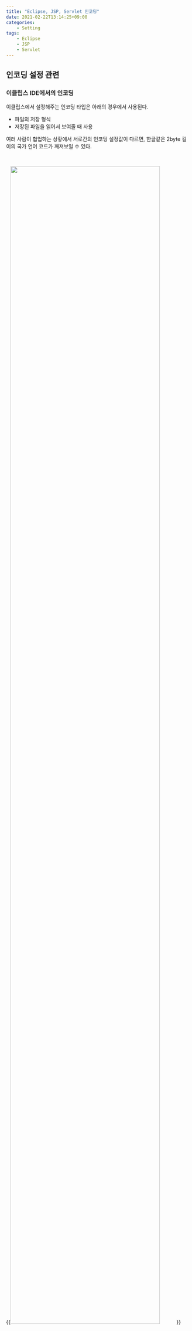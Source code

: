 ```yaml
---
title: "Eclipse, JSP, Servlet 인코딩"
date: 2021-02-22T13:14:25+09:00
categories:
    - Setting
tags:
    - Eclipse
    - JSP
    - Servlet
---
```


## 인코딩 설정 관련

### 이클립스 IDE에서의 인코딩

이클립스에서 설정해주는 인코딩 타입은 아래의 경우에서 사용된다.
- 파일의 저장 형식
- 저장된 파일을 읽어서 보여줄 때 사용

여러 사람이 협업하는 상황에서 서로간의 인코딩 설정값이 다르면, 한글같은 2byte 길이의 국가 언어 코드가 깨져보일 수 있다.

<br/>

{{<image src="/images/2021-02-22-eclipse-jsp-servlet-encoding/setting1.png" width="90%" caption="이클립스 인코딩 설정">}}

1. window → Preferences에 들어가서 "encoding" 검색
1. General → Workspace에 들어가서 "Text file encoding" 설정에서 타입을 UTF-8로 변경

<br/>

### JSP의 인코딩

```jsp
<%@ page language="java" contentType="text/html; charset=UTF-8"
    pageEncoding="UTF-8"%>
```

**JSP 파일은 파일 내의 코드에서 자신을 어떤 인코딩 타입으로 저장할지 정한다.**      
이클립스 환경설정에서 JSP 파일의 인코딩 타입을 설정하면 **이후부터** JSP 파일을 생성할 때 인코딩과 관련한 코드를 설정한 타입으로 하여 생성한다.

<br/>

{{<image src="/images/2021-02-22-eclipse-jsp-servlet-encoding/setting2.png" width="90%" caption="JSP 파일 인코딩 설정">}}

1. window → Preferences에 들어가서 "encoding" 검색
1. Web → JSP Files에 들어가서 "Encoding" 설정에서 타입을 UTF-8로 변경

> JSP 파일 인코딩 설정과 별도로 CSS, HTML파일 또한 위와 같은 방법으로 설정해준다.

<br/>

#### pageEncoding (JSP 파일 저장관련)

pageEncoding 타입은 어떠한 타입으로 인코딩해서 저장할지, 어떠한 타입으로 디코딩해서 출력할지를 저장해주는 설정이다.
pageEncoding 설정이 누락되었다면 JSP 파일에서 서블릿 파일로 변환될때 한글문자가 깨지게됨을 유의한다.

<br/>

#### contentType (클라이언트 전송 관련)

JSP 파일이 서블릿 파일로 변환되고, 서블릿 파일이 클라이언트(브라우저)에게 html을 전송해줄 것이다.       
전송해줄 때, html 내부의 문자열들을 인코딩하는 타입을 지정해주는 부분이 contentType이다.        
contentType에 설정된 타입으로 인코딩하여 데이터를 전송하면서 http 헤더에 contentType을 명시해주는데 브라우저는 헤더의 contentType에 설정된 타입으로 디코딩하여 브라우저에 출력한다.
> contentType에 인코딩 타입이 지정되어있으면 &lt;html&gt;태그 내의 &lt;meta&gt;태그에 지정된 인코딩 타입은 무시된다.

위의 방법 대신 자바 코드 상에서 contentType을 설정해주고자 한다면, `HttpServletResponse` 객체를 반환하는 부분에서 `setContentType`메서드를 사용하면 된다. `setContentType`메서드를 통한 설정은 응답 객체에 대한 출력 스트림을 열기전에 적용되어야함을 유념한다.
```java
//contentType 설정
response.setContentType("text/html;charset=UTF-8");

//응답에 대한 출력 스트림
response.getWriter()
    .print("<h2>테스트</h2>");
    .close();
```

<br/>

#### 인코딩 설정 순위
| target | description |
|:-------|:------------|
| IDE/ Tomcat | <ol><li>pageEncoding</li><li>contentType의 charset 참조 (pageEncoding이 없는 경우)</li><li>시스템 디폴트 설정 참조 (charset 없는 경우)</li></ol> |
| 브라우저 | <ol><li>contentType의 charset</li><li>&lt;html&gt;태그 내의 &lt;meta&gt;태그 참조 (contentType의 charset이 없는 경우)</li><li>브라우저 디폴트 설정 참조 (&lt;meta&gt;태그 없는 경우)</li></ol> |


<br/>

### 서블릿의 인코딩

#### POST request에 대한 인코딩 타입

클라이언트에서 POST로 데이터를 request하는 경우 아래의 순으로 실행된다.
1. 클라이언트에서 서버로 데이터를 보내는 경우에는 `contentType`에 지정했던 타입으로 인코딩하여 전송한다.
1. WAS에서는 받은 데이터를 시스템 디폴트 인코딩 타입으로 디코딩하여 request 객체를 생성한다.<sup>[[1]](#footnote_1)</sup>

<br/>

디폴트 인코딩 타입이 UTF-8로 되어있지않다면 디코딩 시 한글이 깨지므로 서블릿 코드 상에서 별도의 처리를 진행해야한다.        
아래의 코드를 서블릿의 `HttpServletRequest` 객체를 받아오는 메서드내에 포함하면되나 DRY 원칙을 위배하므로 필터에 적용해주도록한다.
```java
request.setCharacterEncoding("UTF-8");
```

<br/>

#### GET request에 대한 인코딩 타입

클라이언트에서 GET으로 데이터를 넘기는 경우 요청 데이터가 URL뒤에 붙어 전송된다.
URI 디폴트 인코딩 방식이 UTF-8로 구성되어있지 않은 경우 한글이 깨지는데 아래의 방법으로 인코딩을 설정할 수 있다.

##### 1. request.setCharacterEncoding 메서드를 사용하도록 설정

`server.xml` 파일의 &lt;Connector&gt;태그(현재 사용하고 있는 포트가 지정된 태그) 내에 `useBodyEncodingForURI`를 true로 설정한다. 이렇게 설정하면 POST 객체 처럼 다룰 수 있다.

```xml
<Connector useBodyEncodingForURI="true" connectionTimeout="20000" 
 port="80" protocol="HTTP/1.1" redirectPort="8443" />
```

##### 2. URI 인코딩 타입을 고정

`server.xml` 파일의 &lt;Connector&gt;태그(현재 사용하고 있는 포트가 지정된 태그) 내에 `URIEncoding`을 UTF-8로 설정한다. 이렇게 설정하면 모든 URI에 대한 인코딩을 설정한 타입으로 강제하게 된다.

```xml
<Connector URIEncoding="UTF-8" port="80" protocol="HTTP/1.1" redirectPort="8443" />
```

<br/>

## footnote

<a name="footnote_1">[1]</a> 디폴트 인코딩 타입은 WAS의 버전마다 다르다.         

<br/>

## References

- [https://codevang.tistory.com/196](https://codevang.tistory.com/196)